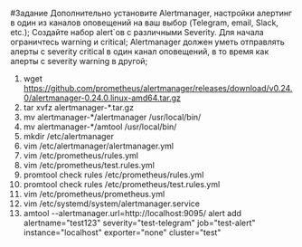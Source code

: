 #Задание
Дополнительно установите Alertmanager, настройки алертинг в один из каналов оповещений на ваш выбор (Telegram, email, Slack, etc.);
Создайте набор alert`ов с различными Severity. Для начала ограничтесь warning и critical;
Alertmanager должен уметь отправлять алерты с severity critical в один канал оповещений, в то время как алерты с severity warning в другой;

   1. wget https://github.com/prometheus/alertmanager/releases/download/v0.24.0/alertmanager-0.24.0.linux-amd64.tar.gz
   2. tar xvfz alertmanager-*.tar.gz
   3. mv alertmanager-*/alertmanager /usr/local/bin/
   4. mv alertmanager-*/amtool /usr/local/bin/
   5. mkdir /etc/alertmanager
   6. vim /etc/alertmanager/alertmanager.yml
   7. vim /etc/prometheus/rules.yml
   8. vim /etc/prometheus/test.rules.yml
   9. promtool check rules /etc/prometheus/rules.yml
   10. promtool check rules /etc/prometheus/test.rules.yml
   11. vim /etc/prometheus/prometheus.yml
   12. vim /etc/systemd/system/alertmanager.service
   13. amtool --alertmanager.url=http://localhost:9095/ alert add alertname="test123" severity="test-telegram" job="test-alert" instance="localhost" exporter="none" cluster="test"
